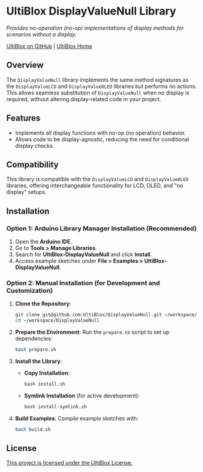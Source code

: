 # UltiBlox DisplayValueNull Library

*Provides no-operation (no-op) implementations of display methods for scenarios without a display.*

[UltiBlox on GitHub](https://github.com/UltiBlox/DisplayValueNull) | [UltiBlox Home](https://ultiblox.org)

## Overview

The `DisplayValueNull` library implements the same method signatures as the `DisplayValueLCD` and `DisplayValueOLED` libraries but performs no actions. This allows seamless substitution of `DisplayValueNull` when no display is required, without altering display-related code in your project.

## Features

- Implements all display functions with no-op (no operation) behavior.
- Allows code to be display-agnostic, reducing the need for conditional display checks.

## Compatibility

This library is compatible with the `DisplayValueLCD` and `DisplayValueOLED` libraries, offering interchangeable functionality for LCD, OLED, and "no display" setups.

## Installation

### Option 1: Arduino Library Manager Installation (Recommended)

1. Open the **Arduino IDE**.
2. Go to **Tools > Manage Libraries**.
3. Search for **UltiBlox-DisplayValueNull** and click **Install**.
4. Access example sketches under **File > Examples > UltiBlox-DisplayValueNull**.

### Option 2: Manual Installation (for Development and Customization)

1. **Clone the Repository**:

   ```bash
   git clone git@github.com:UltiBlox/DisplayValueNull.git ~/workspace/DisplayValueNull
   cd ~/workspace/DisplayValueNull
   ```

2. **Prepare the Environment**:
   Run the `prepare.sh` script to set up dependencies:

   ```bash
   bash prepare.sh
   ```

3. **Install the Library**:

   - **Copy Installation**:

     ```bash
     bash install.sh
     ```
   - **Symlink Installation** (for active development):

     ```bash
     bash install-symlink.sh
     ```

4. **Build Examples**:
   Compile example sketches with:

   ```bash
   bash build.sh
   ```

## License

[This project is licensed under the UltiBlox License.](https://ultiblox.org/license)
